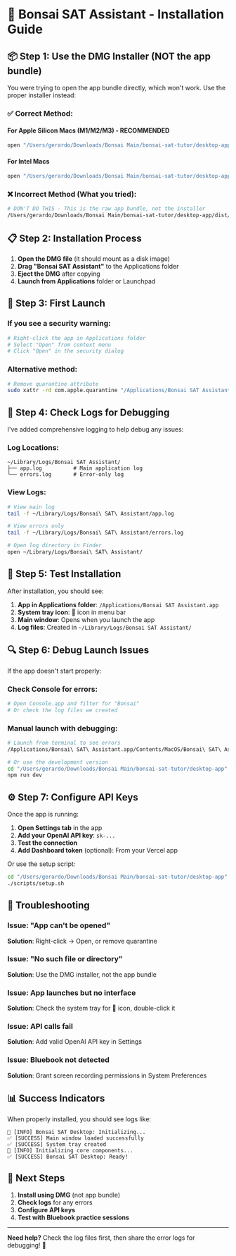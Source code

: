 # 🚀 Bonsai SAT Assistant - Installation Guide

## 📦 **Step 1: Use the DMG Installer (NOT the app bundle)**

You were trying to open the app bundle directly, which won't work. Use the proper installer instead:

### ✅ **Correct Method:**

#### For Apple Silicon Macs (M1/M2/M3) - **RECOMMENDED**
```bash
open "/Users/gerardo/Downloads/Bonsai Main/bonsai-sat-tutor/desktop-app/dist/Bonsai SAT Assistant-1.0.0-arm64.dmg"
```

#### For Intel Macs
```bash
open "/Users/gerardo/Downloads/Bonsai Main/bonsai-sat-tutor/desktop-app/dist/Bonsai SAT Assistant-1.0.0.dmg"
```

### ❌ **Incorrect Method (What you tried):**
```bash
# DON'T DO THIS - This is the raw app bundle, not the installer
/Users/gerardo/Downloads/Bonsai Main/bonsai-sat-tutor/desktop-app/dist/mac-arm64/Electron.app
```

## 📋 **Step 2: Installation Process**

1. **Open the DMG file** (it should mount as a disk image)
2. **Drag "Bonsai SAT Assistant"** to the Applications folder
3. **Eject the DMG** after copying
4. **Launch from Applications** folder or Launchpad

## 🔧 **Step 3: First Launch**

### If you see a security warning:
```bash
# Right-click the app in Applications folder
# Select "Open" from context menu
# Click "Open" in the security dialog
```

### Alternative method:
```bash
# Remove quarantine attribute
sudo xattr -rd com.apple.quarantine "/Applications/Bonsai SAT Assistant.app"
```

## 📝 **Step 4: Check Logs for Debugging**

I've added comprehensive logging to help debug any issues:

### Log Locations:
```
~/Library/Logs/Bonsai SAT Assistant/
├── app.log          # Main application log
└── errors.log       # Error-only log
```

### View Logs:
```bash
# View main log
tail -f ~/Library/Logs/Bonsai\ SAT\ Assistant/app.log

# View errors only
tail -f ~/Library/Logs/Bonsai\ SAT\ Assistant/errors.log

# Open log directory in Finder
open ~/Library/Logs/Bonsai\ SAT\ Assistant/
```

## 🧪 **Step 5: Test Installation**

After installation, you should see:

1. **App in Applications folder**: `/Applications/Bonsai SAT Assistant.app`
2. **System tray icon**: 🌱 icon in menu bar
3. **Main window**: Opens when you launch the app
4. **Log files**: Created in `~/Library/Logs/Bonsai SAT Assistant/`

## 🔍 **Step 6: Debug Launch Issues**

If the app doesn't start properly:

### Check Console for errors:
```bash
# Open Console.app and filter for "Bonsai"
# Or check the log files we created
```

### Manual launch with debugging:
```bash
# Launch from terminal to see errors
/Applications/Bonsai\ SAT\ Assistant.app/Contents/MacOS/Bonsai\ SAT\ Assistant

# Or use the development version
cd "/Users/gerardo/Downloads/Bonsai Main/bonsai-sat-tutor/desktop-app"
npm run dev
```

## ⚙️ **Step 7: Configure API Keys**

Once the app is running:

1. **Open Settings tab** in the app
2. **Add your OpenAI API key**: `sk-...`
3. **Test the connection**
4. **Add Dashboard token** (optional): From your Vercel app

Or use the setup script:
```bash
cd "/Users/gerardo/Downloads/Bonsai Main/bonsai-sat-tutor/desktop-app"
./scripts/setup.sh
```

## 🔧 **Troubleshooting**

### Issue: "App can't be opened"
**Solution**: Right-click → Open, or remove quarantine

### Issue: "No such file or directory"
**Solution**: Use the DMG installer, not the app bundle

### Issue: App launches but no interface
**Solution**: Check the system tray for 🌱 icon, double-click it

### Issue: API calls fail
**Solution**: Add valid OpenAI API key in Settings

### Issue: Bluebook not detected
**Solution**: Grant screen recording permissions in System Preferences

## 📊 **Success Indicators**

When properly installed, you should see logs like:
```
📝 [INFO] Bonsai SAT Desktop: Initializing...
✅ [SUCCESS] Main window loaded successfully
✅ [SUCCESS] System tray created
📝 [INFO] Initializing core components...
✅ [SUCCESS] Bonsai SAT Desktop: Ready!
```

## 🎯 **Next Steps**

1. **Install using DMG** (not app bundle)
2. **Check logs** for any errors
3. **Configure API keys**
4. **Test with Bluebook practice sessions**

---

**Need help?** Check the log files first, then share the error logs for debugging! 🌱